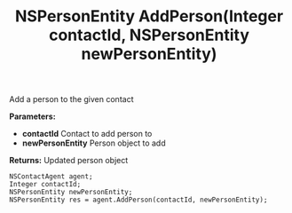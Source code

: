 ﻿---
uid: crmscript_ref_NSContactAgent_AddPerson
title: NSPersonEntity AddPerson(Integer contactId, NSPersonEntity newPersonEntity)
intellisense: NSContactAgent.AddPerson
keywords: NSContactAgent, AddPerson
so.topic: reference
---

Add a person to the given contact

**Parameters:**
 - **contactId** Contact to add person to
 - **newPersonEntity** Person object to add

**Returns:** Updated person object

```crmscript
NSContactAgent agent;
Integer contactId;
NSPersonEntity newPersonEntity;
NSPersonEntity res = agent.AddPerson(contactId, newPersonEntity);
```

